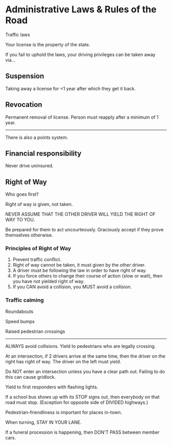 # Administrative Laws & Rules of the Road

Traffic laws

Your license is the property of the state. 

If you fail to uphold the laws, your driving privileges can be taken away via...

## Suspension
Taking away a license for <1 year after which they get it back.

## Revocation
Permanent removal of license. Person must reapply after a minimum of 1 year. 

***

There is also a points system.

## Financial responsibility

Never drive uninsured. 

## Right of Way

Who goes first?

Right of way is given, not taken.

NEVER ASSUME THAT THE OTHER DRIVER WILL YIELD THE RIGHT OF WAY TO YOU. 

Be prepared for them to act uncourteously. Graciously accept if they prove themselves otherwise. 

### Principles of Right of Way
1. Prevent traffic conflict. 
2. Right of way cannot be taken, it must given by the other driver.
3. A driver must be following the law in order to have right of way.
4. If you force others to change their course of action (slow or wait), then you have not yielded right of way.
5. If you CAN avoid a collision, you MUST avoid a collision.

### Traffic calming
Roundabouts

Speed bumps

Raised pedestrian crossings
***

ALWAYS avoid collisions. Yield to pedestrians who are legally crossing. 

At an intersection, if 2 drivers arrive at the same time, then the driver on the right has right of way. The driver on the left must yield.

Do NOT enter an intersection unless you have a clear path out. Failing to do this can cause gridlock.

Yield to first responders with flashing lights.

If a school bus shows up with its STOP signs out, then everybody on that road must stop. (Exception for opposite side of DIVIDED highways.)

Pedestrian-friendliness is important for places in-town.


When turning, STAY IN YOUR LANE.

If a funeral procession is happening, then DON'T PASS between member cars. 
